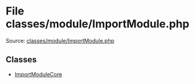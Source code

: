 File classes/module/ImportModule.php
=========

Source: [classes/module/ImportModule.php](https://github.com/PrestaShop/PrestaShop/blob/1.6.0.14/classes/module/ImportModule.php)


Classes
-------

* [ImportModuleCore](class.ImportModuleCore.md)

